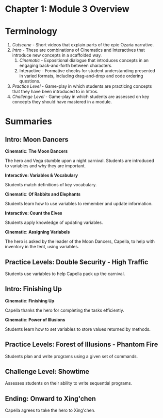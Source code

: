 # Chapter 1: Module 3 Overview

# **Terminology**

1. _Cutscene_ - Short videos that explain parts of the epic Ozaria narrative.
1. _Intro_ - These are combinations of Cinematics and Interactives that introduce new concepts in a scaffolded way. 
    1. _Cinematic_ - Expositional dialogue that introduces concepts in an engaging back-and-forth between characters.
    1. Interactive - Formative checks for student understanding presented in varied formats, including drag-and-drop and code ordering questions.
1. _Practice Level_ - Game-play in which students are practicing concepts that they have been introduced to in Intros.
1. _Challenge Level_ - Game-play in which students are assessed on key concepts they should have mastered in a module.

# Summaries

## Intro: Moon Dancers

**Cinematic: The Moon Dancers**

The hero and Vega stumble upon a night carnival. Students are introduced to variables and why they are important.

**Interactive: Variables &amp; Vocabulary**

Students match definitions of key vocabulary.

**Cinematic**: **Of Rabbits and Elephants**

Students learn how to use variables to remember and update information.

**Interactive: Count the Elves**

Students apply knowledge of updating variables.

**Cinematic**: **Assigning Variabels**

The hero is asked by the leader of the Moon Dancers, Capella, to help with inventory in the tent, using variables.

## Practice Levels: Double Security - High Traffic

Students use variables to help Capella pack up the carnival.

## Intro: Finishing Up

**Cinematic: Finishing Up**

Capella thanks the hero for completing the tasks efficiently.

**Cinematic: Power of Illusions**

Students learn how to set variables to store values returned by methods.

## Practice Levels: Forest of Illusions - Phantom Fire

Students plan and write programs using a given set of commands.

## Challenge Level: Showtime

Assesses students on their ability to write sequential programs.

## Ending: Onward to Xing&#39;chen

Capella agrees to take the hero to Xing&#39;chen.
